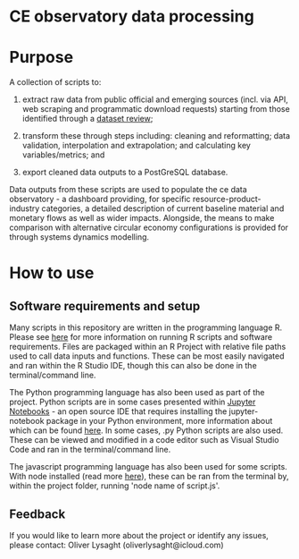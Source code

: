 # CE observatory data processing

# Purpose

A collection of scripts to:

1.  extract raw data from public official and emerging sources (incl. via API, web scraping and programmatic download requests) starting from those identified through a [dataset review](https://docs.google.com/spreadsheets/d/11jO8kaYktQ1ueMY1iJoaCl1dJU8r6RDfyxICPB1wFqg/edit#gid=795733331);

2.  transform these through steps including: cleaning and reformatting; data validation, interpolation and extrapolation; and calculating key variables/metrics; and

3.  export cleaned data outputs to a PostGreSQL database.

Data outputs from these scripts are used to populate the ce data observatory - a dashboard providing, for specific resource-product-industry categories, a detailed description of current baseline material and monetary flows as well as wider impacts. Alongside, the means to make comparison with alternative circular economy configurations is provided for through systems dynamics modelling.

# How to use

## Software requirements and setup

Many scripts in this repository are written in the programming language R. Please see [here](https://rstudio-education.github.io/hopr/starting.html) for more information on running R scripts and software requirements. Files are packaged within an R Project with relative file paths used to call data inputs and functions. These can be most easily navigated and ran within the R Studio IDE, though this can also be done in the terminal/command line.

The Python programming language has also been used as part of the project. Python scripts are in some cases presented within [Jupyter Notebooks](https://jupyter.org/install) - an open source IDE that requires installing the jupyter-notebook package in your Python environment, more information about which can be found [here](https://www.python.org/downloads/). In some cases, .py Python scripts are also used. These can be viewed and modified in a code editor such as Visual Studio Code and ran in the terminal/command line.

The javascript programming language has also been used for some scripts. With node installed (read more [here](https://nodejs.org/en/learn/getting-started/introduction-to-nodejs)), these can be ran from the terminal by, within the project folder, running 'node name of script.js'.

## Feedback

If you would like to learn more about the project or identify any issues, please contact: Oliver Lysaght (oliverlysaght\@icloud.com)
